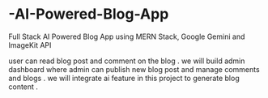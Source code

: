 # -AI-Powered-Blog-App
Full Stack AI Powered Blog App using MERN Stack, Google Gemini and ImageKit API

user can read blog post and comment on the blog .
we will build admin dashboard where admin can publish new blog post and manage comments and blogs .
we will integrate ai feature in this project to generate blog content .

<!-- 
 -->
 